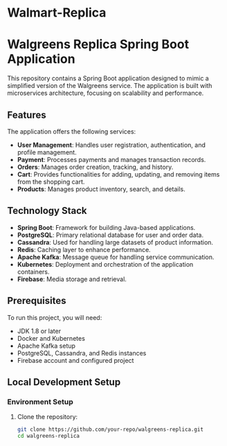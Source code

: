 # Walmart-Replica
# Walgreens Replica Spring Boot Application

This repository contains a Spring Boot application designed to mimic a simplified version of the Walgreens service. The application is built with microservices architecture, focusing on scalability and performance.

## Features

The application offers the following services:

- **User Management**: Handles user registration, authentication, and profile management.
- **Payment**: Processes payments and manages transaction records.
- **Orders**: Manages order creation, tracking, and history.
- **Cart**: Provides functionalities for adding, updating, and removing items from the shopping cart.
- **Products**: Manages product inventory, search, and details.

## Technology Stack

- **Spring Boot**: Framework for building Java-based applications.
- **PostgreSQL**: Primary relational database for user and order data.
- **Cassandra**: Used for handling large datasets of product information.
- **Redis**: Caching layer to enhance performance.
- **Apache Kafka**: Message queue for handling service communication.
- **Kubernetes**: Deployment and orchestration of the application containers.
- **Firebase**: Media storage and retrieval.

## Prerequisites

To run this project, you will need:

- JDK 1.8 or later
- Docker and Kubernetes
- Apache Kafka setup
- PostgreSQL, Cassandra, and Redis instances
- Firebase account and configured project

## Local Development Setup

### Environment Setup

1. Clone the repository:
   ```bash
   git clone https://github.com/your-repo/walgreens-replica.git
   cd walgreens-replica

